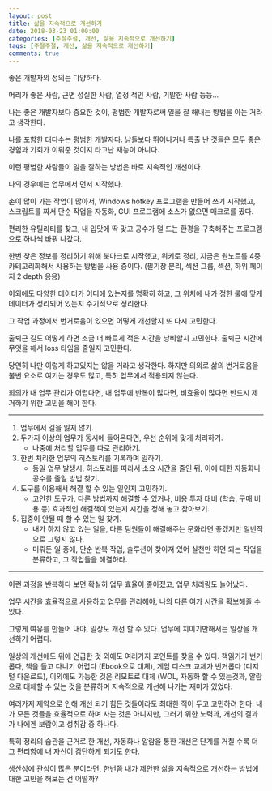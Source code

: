 ```yaml
---
layout: post
title: 삶을 지속적으로 개선하기
date: 2018-03-23 01:00:00
categories: [주절주절, 개선, 삶을 지속적으로 개선하기]
tags: [주절주절, 개선, 삶을 지속적으로 개선하기]
comments: true
---
```


좋은 개발자의 정의는 다양하다.

머리가 좋은 사람, 근면 성실한 사람, 열정 적인 사람, 기발한 사람 등등…

나는 좋은 개발자보다 중요한 것이, 평범한 개발자로써 일을 잘 해내는 방법을 아는 거라고 생각한다.

나를 포함한 대다수는 평범한 개발자다. 남들보다 뛰어나거나 특출 난 것들은 모두 좋은 경험과 기회가 이뤄준 것이지 타고난 재능이 아니다.

이런 평범한 사람들이 일을 잘하는 방법은 바로 지속적인 개선이다.

나의 경우에는 업무에서 먼저 시작했다.

손이 많이 가는 작업이 많아서, Windows hotkey 프로그램을 만들어 쓰기 시작했고, 스크립트를 짜서 단순 작업을 자동화, GUI 프로그램에 소스가 없으면 매크로를 짰다.

편리한 유틸리티를 찾고, 내 입맛에 딱 맞고 공수가 덜 드는 환경을 구축해주는 프로그램으로 하나씩 바꿔 나갔다.

한번 찾은 정보를 정리하기 위해 북마크로 시작했고, 위키로 정리, 지금은 원노트를 4중 카테고리화해서 사용하는 방법을 사용 중이다. (필기장 분리, 섹션 그룹, 섹션, 하위 페이지 2 depth 응용)

이외에도 다양한 데이터가 어디에 있는지를 명확히 하고, 그 위치에 내가 정한 룰에 맞게 데이터가 정리되어 있는지 주기적으로 정리한다. 

그 작업 과정에서 번거로움이 있으면 어떻게 개선할지 또 다시 고민한다.

출퇴근 길도 어떻게 하면 조금 더 빠르게 적은 시간을 낭비할지 고민한다.
출퇴근 시간에 무엇을 해서 loss 타임을 줄일지 고민한다.

당연히 나만 이렇게 하고있지는 않을 거라고 생각한다.
하지만 의외로 삶의 번거로움을 불변 요소로 여기는 경우도 많고, 특히 업무에서 적용되지 않는다.

회의가 내 업무 관리가 어렵다면, 내 업무에 반복이 많다면, 비효율이 많다면 반드시 제거하기 위한 고민을 해야 한다.

---
1. 업무에서 길을 잃지 않기.
2. 두가지 이상의 업무가 동시에 들어온다면, 우선 순위에 맞게 처리하기.
	- 나중에 처리할 업무를 따로 관리하기.
3. 한번 처리한 업무의 히스토리를 기록하며 일하기.
	- 동일 업무 발생시, 히스토리를 따라서 소요 시간을 줄인 뒤, 이에 대한 자동화나 공수를 줄일 방법 찾기.
4. 도구를 이용해서 해결 할 수 있는 일인지 고민하기.
	- 고안한 도구가, 다른 방법까지 해결할 수 있거나, 비용 투자 대비 (학습, 구매 비용 등) 효과적인 해결책이 있는지 시간을 정해 놓고 찾아보기.
5. 집중이 안될 때 할 수 있는 일 찾기.
	- 내가 하지 않고 있는 일을, 다른 팀원들이 해결해주는 문화라면 좋겠지만 일반적으로 그렇지 않다.
	- 미뤄둔 일 중에, 단순 반복 작업, 솔루션이 찾아져 있어 실천만 하면 되는 작업을 분류하고, 그 작업들을 해결하라.
---

이런 과정을 반복하다 보면 확실히 업무 효율이 좋아졌고, 업무 처리량도 늘어났다.

업무 시간을 효율적으로 사용하고 업무를 관리해야, 나의 다른 여가 시간을 확보해줄 수 있다.

그렇게 여유를 만들어 내야, 일상도 개선 할 수 있다. 업무에 치이기만해서는 일상을 개선하기 어렵다.

일상의 개선에도 위에 언급한 것 외에도 여러가지 포인트를 찾을 수 있다. 책읽기가 번거롭다, 책을 들고 다니기 어렵다 (Ebook으로 대체), 게임 디스크 교체가 번거롭다 (디지털 다운로드), 이외에도 가능한 것은 리모트로 대체 (WOL, 자동화 할 수 있는것과, 알람으로 대체할 수 있는 것을 분류하며 지속적으로 개선해 나가는 재미가 있었다.

여러가지 제약으로 인해 개선 되기 힘든 것들이라도 최대한 적어 두고 고민하려 한다.
내가 모든 것들을 효율적으로 하며 사는 것은 아니지만, 그러기 위한 노력과, 개선의 결과가 나에겐 보람이고 성취감 중 하나다.

특히 정리의 습관을 근거로 한 개선, 자동화나 알람을 통한 개선은 단계를 거칠 수록 더 그 편리함에 내 자신이 감탄하게 되기도 한다.

생산성에 관심이 많은 분이라면, 한번쯤 내가 제안한 삶을 지속적으로 개선하는 방법에 대한 고민을 해보는 건 어떨까?
